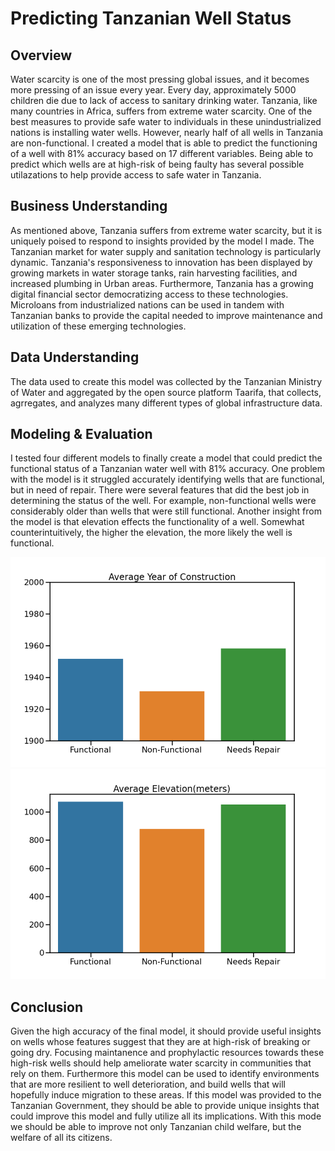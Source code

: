 # Predicting Tanzanian Well Status

## Overview
Water scarcity is one of the most pressing global issues, and it becomes more pressing of an issue every year. Every day, approximately 5000 children die due to lack of access to sanitary drinking water. Tanzania, like many countries in Africa, suffers from extreme water scarcity. One of the best measures to provide safe water to individuals in these unindustrialized nations is installing water wells. However, nearly half of all wells in Tanzania are non-functional. I created a model that is able to predict the functioning of a well with 81% accuracy based on 17 different variables. Being able to predict which wells are at high-risk of being faulty has several possible utilazations to help provide access to safe water in Tanzania.

## Business Understanding
As mentioned above, Tanzania suffers from extreme water scarcity, but it is uniquely poised to respond to insights provided by the model I made. The Tanzanian market for water supply and sanitation technology is particularly dynamic. Tanzania's responsiveness to innovation has been displayed by growing markets in water storage tanks, rain harvesting facilities, and increased plumbing in Urban areas. Furthermore, Tanzania has a growing digital financial sector democratizing access to these technologies. Microloans from industrialized nations can be used in tandem with Tanzanian banks to provide the capital needed to improve maintenance and utilization of these emerging technologies.

## Data Understanding
The data used to create this model was collected by the Tanzanian Ministry of Water and aggregated by the open source platform Taarifa, that collects, agrregates, and analyzes many different types of global infrastructure data.

## Modeling & Evaluation
I tested four different models to finally create a model that could predict the functional status of a Tanzanian water well with 81% accuracy. One problem with the model is it struggled accurately identifying wells that are functional, but in need of repair. There were several features that did the best job in determining the status of the well. For example, non-functional wells were considerably older than wells that were still functional. Another insight from the model is that elevation effects the functionality of a well. Somewhat counterintuitively, the higher the elevation, the more likely the well is functional.

![Average construction year grouped by well status](images/constructiongraph.png)
![Average elevation grouped by well status](images/elevationgraph.png)

## Conclusion
Given the high accuracy of the final model, it should provide useful insights on wells whose features suggest that they are at high-risk of breaking or going dry. Focusing maintanence and prophylactic resources towards these high-risk wells should help ameliorate water scarcity in communities that rely on them. Furthermore this model can be used to identify environments that are more resilient to well deterioration, and build wells that will hopefully induce migration to these areas. If this model was provided to the Tanzanian Government, they should be able to provide unique insights that could improve this model and fully utilize all its implications. With this mode we should be able to improve not only Tanzanian child welfare, but the welfare of all its citizens.
